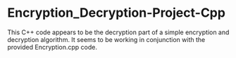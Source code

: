 # Encryption_Decryption-Project-Cpp
This C++ code appears to be the decryption part of a simple encryption and decryption algorithm. It seems to be working in conjunction with the provided Encryption.cpp code. 
